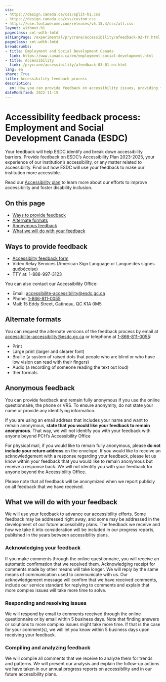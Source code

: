 ```yaml
---
css:
- https://design.canada.ca/css/split-h1.css
- https://design.canada.ca/css/custom.css
- https://use.fontawesome.com/releases/v5.15.4/css/all.css
layout: without-h1
pageclass: cnt-wdth-lmtd
altLangPage: /experimental/prycrane/accessibility/afeedback-02-fr.html
pageclass: cnt-wdth-lmtd
breadcrumbs:
- title: Employment and Social Development Canada
  link: https://www.canada.ca/en/employment-social-development.html
- title: Accessibility
  link: /prycrane/accessibility/afeedback-03-01-en.html  
lang: en
share: True
title: Accessibility feedback process
description: 
  en: How you can provide feedback on accessibility issues, providing feedback anonymously and what [institution name] will do with your feedback. 
dateModified: 2022-11-15
---
```

<h1 property="name" id="wb-cont" dir="ltr"><span class="stacked"><span>Accessibility feedback process</span>: <span>Employment and Social Development Canada (ESDC)</span></span></h1>
<p>Your feedback will help ESDC identify and break down accessibility barriers.  Provide feedback on ESDC’s Accessibility Plan 2023-2025, your experience of our institution’s accessibility, or any matter related to accessibility. Find out how ESDC will use your feedback to make our institution more accessible.</p>
<p>Read our <a href="afeedback-03-05-en.html">Accessibility plan</a> to learn more about our efforts to improve accessibility and foster disability inclusion. </p>
<h2>On this page</h2>
<ul>
  <li><a href="#ways">Ways to provide feedback</a></li>
  <li><a href="#alternate">Alternate formats</a></li>
  <li><a href="#anonymous">Anonymous feedback</a></li>
  <li><a href="#what">What we will do with your feedback</a></li>
</ul>
<h2 id="ways">Ways to provide feedback</h2>

<ul class="mrgn-tp-lg">
  <li><a href="afeedback-03-03-en.html">Accessibilty feedback form</a></li>
  <li>Video Relay Services (American Sign Language or Langue des signes québécoise)</li>
  <li>TTY at: 1-888-997-3123</li>
</ul>
<p>You can also contact our Accessibility Office:</p>
<ul>
  <li>Email: <a href="maito;accessibilite-accessibility@esdc.gc.ca">accessibilite-accessibility@esdc.gc.ca</a></li>
  <li>Phone: <a href="tel:1-866-811-0055">1-866-811-0055</a></li>
  <li>Mail: 15 Eddy Street, Gatineau, QC K1A 0M5</li>
</ul>
<h2 id="alternate">Alternate formats</h2>
<p>You can request the alternate versions of the feedback process by email at <a href="maito;accessibilite-accessibility@esdc.gc.ca">accessibilite-accessibility@esdc.gc.ca</a> or telephone at <a href="tel:1-866-811-0055">1-866-811-0055</a>:</p>
<ul>
  <li>Print</li>
  <li>Large print (larger and clearer font)</li>
  <li>Braille (a system of raised dots that people who are blind or who have low vision can read with their fingers)</li>
  <li>Audio (a recording of someone reading the text out loud)</li>
  <li>ther formats</p>
</ul>
<h2 id="anonymous">Anonymous feedback</h2>
<p>You can provide feedback and remain fully anonymous if you use the online questionnaire, the phone or VRS. To ensure anonymity, do not state your name or provide any identifying information.</p>
<p>If you are using an email address that includes your name and want to remain anonymous, <strong>state that you would like your feedback to remain anonymous</strong>. That way, we will not identify you with your feedback with anyone beyond PCH’s Accessibility Office</p>
<p>For physical mail, if you would like to remain fully anonymous, please <strong>do not include your return address</strong> on the envelope. If you would like to receive an acknowledgement with a response regarding your feedback, please let us know within your feedback that you would like to remain anonymous but receive a response back.  We will not identify you with your feedback for anyone beyond the Accessibility Office.</p>
<p>Please note that all feedback will be anonymized when we report publicly on all feedback that we have received.</p>
<h2 id="what">What we will do with your feedback</h2>
<p>We will use your feedback to advance our accessibility efforts. Some feedback may be addressed right away, and some may be addressed in the development of our future accessibility plans. The feedback we receive and how we take it into consideration will be included in our progress reports, published in the years between accessibility plans.</p>
<h3>Acknowledging your feedback</h3>
<p>If you make comments through the online questionnaire, you will receive an automatic confirmation that we received them.
  Acknowledging receipt for comments made by other means will take longer. We will reply by the same means of communication used to communicate with us.
  Our acknowledgement message will confirm that we have received comments, include our service standard for replying to comments and explain that more complex issues will take more time to solve.</p>
<h3>Responding and resolving issues</h3>
<p>We will respond by email to comments received through the online questionnaire or by email within 5 business days.
  Note that finding answers or solutions to more complex issues might take more time. If that is the case for your comment(s), we will let you know within 5 business days upon receiving your feedback.</p>
<h3>Compiling and analyzing feedback</h3>
<p>We will compile all comments that we receive to analyze them for trends and patterns. We will present our analysis and explain the follow-up actions we have taken in our annual progress reports on accessibility and in our future accessibility plans.</p>
